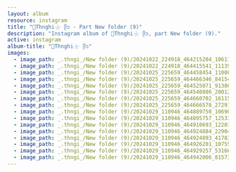 ```yaml
---
layout: album
resource: instagram
title: "🐚Thnghi𓇼 ᥫ᭡ - Part New folder (9)"
description: "Instagram album of 🐚Thnghi𓇼 ᥫ᭡, part New folder (9)."
active: instagram
album-title: "🐚Thnghi𓇼 ᥫ᭡"
images:
  - image_path: _.thngi_/New folder (9)/20241022_224918_464215204_1061174898651337_8177328743139918353_n.jpg
  - image_path: _.thngi_/New folder (9)/20241022_224918_464415541_1113965104067091_2580434579782121484_n.jpg
  - image_path: _.thngi_/New folder (9)/20241025_225659_464458454_1100038355022317_6882524380393762707_n.jpg
  - image_path: _.thngi_/New folder (9)/20241025_225659_464466346_841548274716920_7944668501397991769_n.jpg
  - image_path: _.thngi_/New folder (9)/20241025_225659_464525071_913865800085689_8404117416836506622_n.jpg
  - image_path: _.thngi_/New folder (9)/20241025_225659_464540886_2001235066994028_5601669529502793092_n.jpg
  - image_path: _.thngi_/New folder (9)/20241025_225659_464660702_1611530469577337_2852516167390747949_n.jpg
  - image_path: _.thngi_/New folder (9)/20241025_225659_464666578_2729154567258520_6372126424873834853_n.jpg
  - image_path: _.thngi_/New folder (9)/20241029_110946_464889750_1069011854680747_189682936592183914_n.jpg
  - image_path: _.thngi_/New folder (9)/20241029_110946_464895757_1253324119427692_5840392064091750070_n.jpg
  - image_path: _.thngi_/New folder (9)/20241029_110946_464910693_1220338765893670_3542482868970594861_n.jpg
  - image_path: _.thngi_/New folder (9)/20241029_110946_464924884_2290446564627344_6884230515259834050_n.jpg
  - image_path: _.thngi_/New folder (9)/20241029_110946_464924893_417832808035424_3748125796914304246_n.jpg
  - image_path: _.thngi_/New folder (9)/20241029_110946_464926201_1075529090382345_5297871952217471055_n.jpg
  - image_path: _.thngi_/New folder (9)/20241029_110946_464929257_531665273182695_7423405308848367406_n.jpg
  - image_path: _.thngi_/New folder (9)/20241029_110946_464942006_815736693865284_8313753764142958425_n.jpg
---
```

